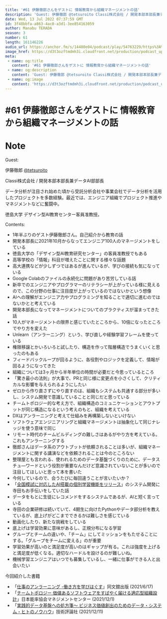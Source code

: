 ```yaml
---
title: '#61 伊藤徹郎さんをゲストに 情報教育から組織マネージメントの話'
description: 'Guest: 伊藤徹郎 @tetsuroito Classi株式会社 / 開発本部本部長兼データAI部部長 データ分析が注目され始めた頃から受託分析会社や事業会社でデータ分析を活用したプロジェクトを多'
date: Wed, 13 Jul 2022 07:37:59 GMT
id: 3f48bbfa-a863-4ac0-a3d1-3ee854163059
author: Manabu TERADA
season: 3
number: 61
length: 161146226
audio_url: https://anchor.fm/s/14480e04/podcast/play/54763229/https%3A%2F%2Fd3ctxlq1ktw2nl.cloudfront.net%2Fstaging%2F2022-6-13%2Fc60cfbdc-f846-c07e-7abc-31e8026aca19.mp3
image_href: https://d3t3ozftmdmh3i.cloudfront.net/production/podcast_uploaded/3302665/3302665-1582446732992-f3e5401da36c1.jpg
meta:
 - name: og:title
   content: '#61 伊藤徹郎さんをゲストに 情報教育から組織マネージメントの話'
 - name: og:description
   content: 'Guest: 伊藤徹郎 @tetsuroito Classi株式会社 / 開発本部本部長兼データAI部部長 データ分析が注目され始めた頃から受託分析会社や事業会社でデータ分析を活用したプロジェクトを多'
 - name: og:image
   content: 'https://d3t3ozftmdmh3i.cloudfront.net/production/podcast_uploaded/3302665/3302665-1582446732992-f3e5401da36c1.jpg'
---
```

# #61 伊藤徹郎さんをゲストに 情報教育から組織マネージメントの話

<DisplayDate :dateStr="'Wed, 13 Jul 2022 07:37:59 GMT'" />
<DisplaySeason :season="3" :topic="61" />


# Note

<p>Guest:</p>
<p>伊藤徹郎 <a href="https://twitter.com/tetsuroito">@tetsuroito</a></p>
<p>Classi株式会社 / 開発本部本部長兼データAI部部長</p>
<p>データ分析が注目され始めた頃から受託分析会社や事業会社でデータ分析を活用したプロジェクトを多数経験。最近では、エンジニア組織でプロジェクト推進やマネジメントなどに奮闘中。</p>
<p>徳島大学 デザイン型AI教育センター客員准教授。</p>
<p>Contents:</p>
<ul>
 <li>1年半ぶりのゲスト伊藤徹郎さん。自己紹介から教育の話</li>
 <li>開発本部長に2021年10月からなってエンジニア100人のマネージメントをしている</li>
  <li>徳島大学の「デザイン型AI教育研究センター」の客員准教授でもある</li>
  <li>高等学校の「情報」科目が増えたことに関する様々な話題</li>
  <li>高大連携などが少しずつではあるが進んでいるが、学びの接続も気になっている</li>
  <li>Google Colabのファイルの永続化に問題があり苦労している話</li>
  <li>新卒でのエンジニアやプログラマーのリテラシーが上がっている様に見えるので、この分野の仕事に注目度が上がっているのではないかという想像</li>
  <li>AIへの理解がエンジニア力やプログラミングを知ることで適切に進むのではないかとと考えている</li>
  <li>開発本部長になってマネージメントについてのプラクティスが溜まってきた話</li>
  <li>10人がマネージメントの限界と感じていたところから、10倍になったところでやり方を変えた</li>
  <li>Unlearn（アンラーニング）という、学び直しや経験学習フレームを使っている</li>
  <li>権限移譲とかいろいろと試したり、構造を作って階層構造でうまくいくと思ったのもある</li>
  <li>フィードバックループが回るように、各役割やロジックを定義して、情報が回るようになってきた</li>
  <li>組織については3ヶ月から半年単位の時間が必要だと今思っているところ</li>
  <li>「驚き最小の法則」が大事で、PRと同じ様に変更点を小さくして、クリティカルな影響を与えられるようにしたい</li>
  <li>ゼロから作り直さずにやり直すのは、組織もシステムも共通する部分が多いし、システム開発で意識していることと同じだと思っている</li>
  <li>チームトポロジー的な考え方で、組織構造のコミュニケーションとアウトプットが同じ構造になるという考えのもと、組織を考えている</li>
  <li>DXはアンラーニングと考えて仕組みを再構築しないといけない</li>
  <li>ソフトウェアエンジニアリングと組織マネージメントは抽象化して同じナレッジを使う意味で同じ</li>
  <li>リモート時代のチームビルディングの難しさはあるがやり方を考えている。これもアンラーニングする</li>
  <li>徹郎さんはデータ系のアウトプットが依頼されることは多いが、組織マネージメントに関する講演などを依頼されることは今のところない</li>
  <li>整理屋とも言われる、使われるためのデータ基盤づくりのために、データスチュ―ワードという役割が重要なんだけど意識されていないことが多いので注目してほしいと思って本を書いた</li>
  <li>今何しているので、会うたびに毎回違うことが言いたいか？</li>
  <li>「<a href="https://corp.classi.jp/news/2710/" rel="noreferrer nofollow noopener" target="_blank">全国模試に対応したAI搭載の個別学習機能をリリース</a>」のシステム開発に寺田もお手伝いをしていた話</li>
  <li>データをもとに生徒にレコメンドをするシステムであるが、AIと短く言っている</li>
  <li>寺田の企業研修は続いていて、4期生に向けたPythonやデータ部分析を教えているが、底上げがどこまでできるかは難しさを感じている</li>
  <li>動画化したり、新たな挑戦をしている</li>
  <li>底上げは学習効果に意味があるし、正規分布になる学習</li>
  <li>グループとチームの違いや、「チーム」にしてミッションをもたせることにする。「グループをチームに変える」のが重要</li>
  <li>学習効果が高いのと満足度が高いのはギャップが有る。これは強度を上げると満足度が低くなる。適切なハードルを設けるのが難しいね。</li>
  <li>機械学習エンジニアはいつでも募集しているし、一緒に仕事ができる人と出会いたい</li>
</ul>
<p>今回紹介した書籍</p>
<ul>
  <li>「<a href="https://amzn.to/3RwW7lh" rel="noreferrer nofollow noopener" target="_blank">仕事のアンラーニング</a><a href="https://amzn.to/3RwW7lh" rel="noreferrer nofollow noopener" target="_blank"> </a><a href="https://amzn.to/3RwW7lh" rel="noreferrer nofollow noopener" target="_blank">-働き方を学びほぐす</a>」同文舘出版 (2021/6/17)</li>
  <li>「<a href="https://amzn.to/3P5zcMe" rel="noreferrer nofollow noopener" target="_blank">チームトポロジー 価値あるソフトウェアをすばやく届ける適応型組織設計</a>」日本能率協会マネジメントセンター (2021/12/1)</li>
  <li>「<a href="https://amzn.to/3Pl3Twy" rel="noreferrer nofollow noopener" target="_blank">実践的データ基盤への処方箋〜 ビジネス価値創出のためのデータ・システム・ヒトのノウハウ</a>」技術評論社 (2021/12/11)</li>
</ul>



<Player title="#61 伊藤徹郎さんをゲストに 情報教育から組織マネージメントの話" 
  audio_url="https://anchor.fm/s/14480e04/podcast/play/54763229/https%3A%2F%2Fd3ctxlq1ktw2nl.cloudfront.net%2Fstaging%2F2022-6-13%2Fc60cfbdc-f846-c07e-7abc-31e8026aca19.mp3" 
  image_href="https://d3t3ozftmdmh3i.cloudfront.net/production/podcast_uploaded/3302665/3302665-1582446732992-f3e5401da36c1.jpg" 
/>

